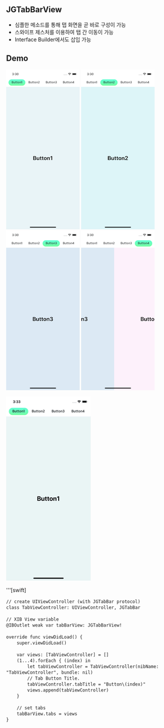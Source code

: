 ## JGTabBarView
 - 심플한 메소드를 통해 탭 화면을 곧 바로 구성이 가능
 - 스와이프 제스처를 이용하여 탭 간 이동이 가능
 - Interface Builder에서도 삽입 가능

## Demo

![1](ScreenSample/1.png)
![2](ScreenSample/2.png)
![3](ScreenSample/3.png)
![4](ScreenSample/4.png)

![5](ScreenSample/jgtab.gif)



'''[swift]

```
// create UIViewController (with JGTabBar protocol)
class TabViewController: UIViewController, JGTabBar

// XIB View variable
@IBOutlet weak var tabBarView: JGTabBarView!

override func viewDidLoad() {
    super.viewDidLoad()

    var views: [TabViewController] = []
    (1...4).forEach { (index) in
        let tabViewController = TabViewController(nibName: "TabViewController", bundle: nil)
        // Tab Button Title.
        tabViewController.tabTitle = "Button\(index)"
        views.append(tabViewController)
    }

    // set tabs
    tabBarView.tabs = views 
}
```

